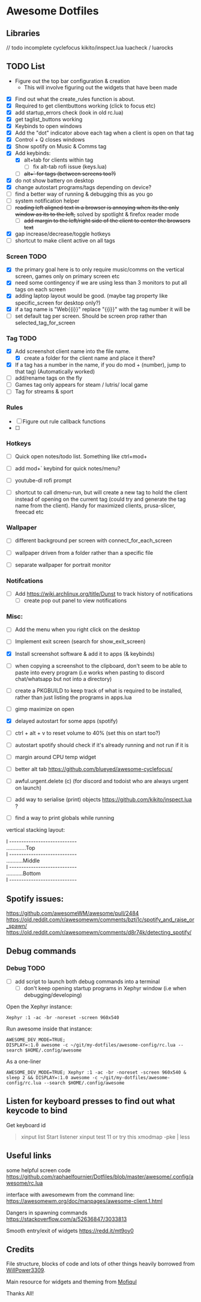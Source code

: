 # Awesome Dotfiles

## Libraries
// todo incomplete
cyclefocus
kikito/inspect.lua
luacheck / luarocks

## TODO List
- Figure out the top bar configuration & creation
  - This will involve figuring out the widgets that have been made
- [x] Find out what the create_rules function is about. 
- [x] Required to get clientbuttons working (click to focus etc)
- [x] add startup_errors check (look in old rc.lua)
- [x] get taglist_buttons working
- [x] Keybinds to open windows
- [x] Add the "dot" indicator above each tag when a client is open on that tag
- [x] Control + Q closes windows
- [x] Show spotify on Music & Comms tag
- [x] Add keybinds:
  - [x] alt+tab for clients within tag
    - [ ] fix alt-tab rofi issue (keys.lua)
  - [ ] ~~alt+` for tags (between screens too?)~~
- [x] do not show battery on desktop
- [x] change autostart programs/tags depending on device?
- [ ] find a better way of running & debugging this as you go
- [ ] system notification helper
- [ ] ~~reading left aligned text in a browser is annoying when its the only window as its to the left,~~ solved by spotlight & firefox reader mode
  - [ ] ~~add margin to the left/right side of the client to center the browsers text~~
- [x] gap increase/decrease/toggle hotkeys
- [ ] shortcut to make client active on all tags

### Screen TODO
- [x] the primary goal here is to only require music/comms on the vertical screen, games only on primary screen etc
- [x] need some contingency if we are using less than 3 monitors to put all tags on each screen
- [x] adding laptop layout would be good. (maybe tag property like specific_screen for desktop only?)
- [x] if a tag name is "Web{{i}}" replace "{{i}}" with the tag number it will be
- [ ] set default tag per screen. Should be screen prop rather than selected_tag_for_screen

### Tag TODO
- [x] Add screenshot client name into the file name.
  - [x] create a folder for the client name and place it there?
- [x] If a tag has a number in the name, if you do mod + (number), jump to that tag) (Automatically worked)
- [ ] add/rename tags on the fly
- [ ] Games tag only appears for steam / lutris/ local game
- [ ] Tag for streams & sport

### Rules
- [ ] Figure out rule callback functions
- [ ] 

### Hotkeys
- [ ] Quick open notes/todo list. Something like ctrl+mod+
- [ ] add mod+` keybind for quick notes/menu? 
- [ ] youtube-dl rofi prompt
- [ ] shortcut to call dmenu-run, but will create a new tag to hold the client instead of opening on the current tag (could try and generate the tag name from the client). Handy for maximized clients, prusa-slicer, freecad etc


### Wallpaper
- [ ] different background per screen with connect_for_each_screen
- [ ] wallpaper driven from a folder rather than a specific file
- [ ] separate wallpaper for portrait monitor


### Notifcations
- [ ] Add https://wiki.archlinux.org/title/Dunst to track history of notifications
  - [ ] create pop out panel to view notifications

### Misc:
- [ ] Add the menu when you right click on the desktop
- [ ] Implement exit screen (search for show_exit_screen)
- [x] Install screenshot software & add it to apps (& keybinds)
- [ ] when copying a screenshot to the clipboard, don't seem to be able to paste into every program (i.e works when pasting to discord chat/whatsapp but not into a directory)
- [ ] create a PKGBUILD to keep track of what is required to be installed, rather than just listing the programs in apps.lua
- [ ] gimp maximize on open
- [x] delayed autostart for some apps (spotify)
- [ ] ctrl + alt + v to reset volume to 40% (set this on start too?)
- [ ] autostart spotify should check if it's already running and not run if it is
- [ ] margin around CPU temp widget
- [ ] better alt tab https://github.com/blueyed/awesome-cyclefocus/
- [ ] awful.urgent.delete (c) (for discord and todoist who are always urgent on launch)
- [ ] add way to serialise (print) objects https://github.com/kikito/inspect.lua ?
- [ ] find a way to print globals while running


vertical stacking layout:

I
\----------------------------  
.............Top  
I
\----------------------------  
...........Middle  
I
\----------------------------  
...........Bottom  
I
\----------------------------  


## Spotify issues:
https://github.com/awesomeWM/awesome/pull/2484  
https://old.reddit.com/r/awesomewm/comments/bztj1c/spotify_and_raise_or_spawn/  
https://old.reddit.com/r/awesomewm/comments/d8r74k/detecting_spotify/  
  
## Debug commands

### Debug TODO
- [ ] add script to launch both debug commands into a terminal
  - [ ] don't keep opening startup programs in Xephyr window (i.e when debugging/developing)

Open the Xephyr instance:
```
Xephyr :1 -ac -br -noreset -screen 960x540
```
Run awesome inside that instance:
```
AWESOME_DEV_MODE=TRUE;
DISPLAY=:1.0 awesome -c ~/git/my-dotfiles/awesome-config/rc.lua --search $HOME/.config/awesome
```

As a one-liner
```
AWESOME_DEV_MODE=TRUE; Xephyr :1 -ac -br -noreset -screen 960x540 & sleep 2 && DISPLAY=:1.0 awesome -c ~/git/my-dotfiles/awesome-config/rc.lua --search $HOME/.config/awesome
```

## Listen for keyboard presses to find out what keycode to bind
Get keyboard id
> xinput list
Start listener
> xinput test 11
or try this
> xmodmap -pke | less

## Useful links
some helpful screen code https://github.com/raphaelfournier/Dotfiles/blob/master/awesome/.config/awesome/rc.lua

interface with awesomewm from the command line:  
https://awesomewm.org/doc/manpages/awesome-client.1.html

Dangers in spawning commands
https://stackoverflow.com/a/52636847/3033813

Smooth entry/exit of widgets
https://redd.it/mt9oy0

## Credits

File structure, blocks of code and lots of other things heavily borrowed from [WillPower3309](https://github.com/WillPower3309/awesome-dotfiles).

Main resource for widgets and theming from [Mofiqul](https://github.com/Mofiqul/awesome-shell)

Thanks All!
